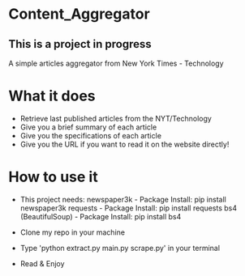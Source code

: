 # Content_Aggregator

This is a project in progress
--------------------------------
A simple articles aggregator from New York Times - Technology

# What it does
* Retrieve last published articles from the NYT/Technology
* Give you a brief summary of each article
* Give you the specifications of each article
* Give you the URL if you want to read it on the website directly!

# How to use it
* This project needs:
    newspaper3k - Package Install: pip install newspaper3k
    requests - Package Install: pip install requests
    bs4 (BeautifulSoup) - Package Install: pip install bs4
    
* Clone my repo in your machine
* Type 'python extract.py main.py scrape.py' in your terminal 
* Read & Enjoy
